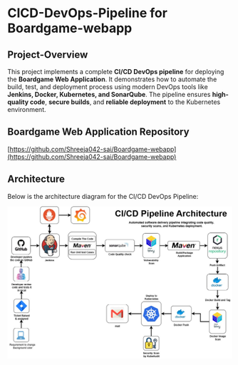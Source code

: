 # CICD-DevOps-Pipeline for Boardgame-webapp

## Project-Overview

This project implements a complete **CI/CD DevOps pipeline** for deploying the **Boardgame Web Application**. It demonstrates how to automate the build, test, and deployment process using modern DevOps tools like **Jenkins, Docker, Kubernetes, and SonarQube**. The pipeline ensures **high-quality code**, **secure builds**, and **reliable deployment** to the Kubernetes environment.

## **Boardgame Web Application Repository**

[https://github.com/Shreeja042-sai/Boardgame-webapp](https://github.com/Shreeja042-sai/Boardgame-webapp)

## Architecture

Below is the architecture diagram for the CI/CD DevOps Pipeline:

![Architecture Diagram](Image/CICD-Pipeline.jpg)




